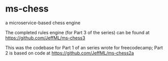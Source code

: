 # ms-chess
a microservice-based chess engine

The completed rules engine (for Part 3 of the series) can be found at https://github.com/JeffML/ms-chess3

This was the codebase for Part 1 of an series wrote for freecodecamp;  Part 2 is based on code at https://github.com/JeffML/ms-chess2a

